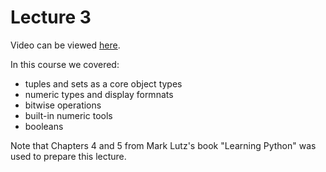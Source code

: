 # Lecture 3
Video can be viewed [here](https://youtu.be/YElhMV8ofKQ).

In this course we covered:
- tuples and sets as a core object types
- numeric types and display formnats
- bitwise operations
- built-in numeric tools
- booleans

Note that Chapters 4 and 5 from Mark Lutz's book "Learning Python" was used to prepare this lecture.

